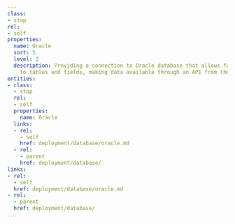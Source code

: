 ```yaml
---
class:
- stop
rel:
- self
properties:
  name: Oracle
  sort: 5
  level: 2
  description: Providing a connection to Oracle database that allows for quick access
    to tables and fields, making data available through an API from the backend database.
entities:
- class:
  - stop
  rel:
  - self
  properties:
    name: Oracle
  links:
  - rel:
    - self
    href: deployment/database/oracle.md
  - rel:
    - parent
    href: deployment/database/
links:
- rel:
  - self
  href: deployment/database/oracle.md
- rel:
  - parent
  href: deployment/database/
...
```

